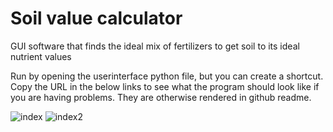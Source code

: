  #  Soil value calculator
 
 GUI software that finds the ideal mix of fertilizers to get soil to its ideal nutrient values 
 
 Run by opening the userinterface python file, but you can create a shortcut.
 Copy the URL in the below links to see what the program should look like if you are having problems. They are otherwise rendered in github readme.

![index](https://user-images.githubusercontent.com/69740744/106995733-6fd60c00-6777-11eb-9f27-24a279baeecd.png)
![index2](https://user-images.githubusercontent.com/69740744/106995738-72386600-6777-11eb-9cba-3e7f8e4b6cbd.png)
